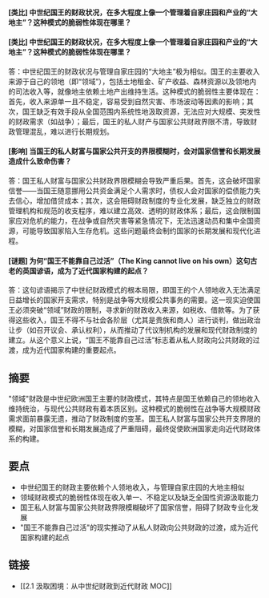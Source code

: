#### [类比] 中世纪国王的财政状况，在多大程度上像一个管理着自家庄园和产业的“大地主”？这种模式的脆弱性体现在哪里？


#### [类比] 中世纪国王的财政状况，在多大程度上像一个管理着自家庄园和产业的“大地主”？这种模式的脆弱性体现在哪里？
答：中世纪国王的财政状况与管理自家庄园的“大地主”极为相似。国王的主要收入来源于自己的领地（即“领域”），包括土地租金、矿产收益、森林资源以及领地内的司法收入等，就像地主依赖土地产出维持生活。这种模式的脆弱性主要体现在：首先，收入来源单一且不稳定，容易受到自然灾害、市场波动等因素的影响；其次，国王缺乏有效手段从全国范围内系统性地汲取资源，无法应对大规模、突发性的财政需求（如战争）；最后，国王的私人财产与国家公共财政界限不清，导致财政管理混乱，难以进行长期规划。

#### [影响] 当国王的私人财富与国家公共开支的界限模糊时，会对国家信誉和长期发展造成什么致命伤害？
答：国王私人财富与国家公共财政界限模糊会导致严重后果。首先，这会破坏国家信誉——当国王随意挪用公共资金满足个人需求时，债权人会对国家的偿债能力失去信心，增加借贷成本；其次，这会阻碍财政制度的专业化发展，缺乏独立的财政管理机构和规范的收支程序，难以建立高效、透明的财政体系；最后，这会限制国家应对危机的能力，在战争或自然灾害等紧急情况下，无法迅速动员和集中全国资源，可能导致国家陷入生存危机。这些问题最终会制约国家的长期发展和现代化进程。

#### [谜题] 为何“国王不能靠自己过活”（The King cannot live on his own）这句古老的英国谚语，成为了近代国家构建的起点？
答：这句谚语揭示了中世纪财政模式的根本局限，即国王的个人领地收入无法满足日益增长的国家开支需求，特别是战争等大规模公共事务的需要。这一现实迫使国王必须突破“领域”财政的限制，寻求新的财政收入来源，如税收、借款等。为了获得这些收入，国王不得不与社会各阶层（尤其是贵族和商人）进行谈判，做出政治让步（如召开议会、承认权利），从而推动了代议制机构的发展和现代财政制度的建立。从这个意义上说，“国王不能靠自己过活”标志着从私人财政向公共财政的过渡，成为近代国家构建的重要起点。

## 摘要
"领域"财政是中世纪欧洲国王主要的财政模式，其特点是国王依赖自己的领地收入维持统治，与现代公共财政有着本质区别。这种模式的脆弱性在战争等大规模财政需求面前暴露无遗，推动了财政制度的变革。国王私人财富与国家公共开支界限的模糊，对国家信誉和长期发展造成了严重阻碍，最终促使欧洲国家走向近代财政体系的构建。

## 要点
- 中世纪国王的财政主要依赖个人领地收入，与管理自家庄园的大地主相似
- 领域财政模式的脆弱性体现在收入单一、不稳定以及缺乏全国性资源汲取能力
- 国王私人财富与国家公共财政界限模糊破坏了国家信誉，阻碍了财政专业化发展
- "国王不能靠自己过活"的现实推动了从私人财政向公共财政的过渡，成为近代国家构建的起点

## 链接
- [[2.1 汲取困境：从中世纪财政到近代财政 MOC]]
